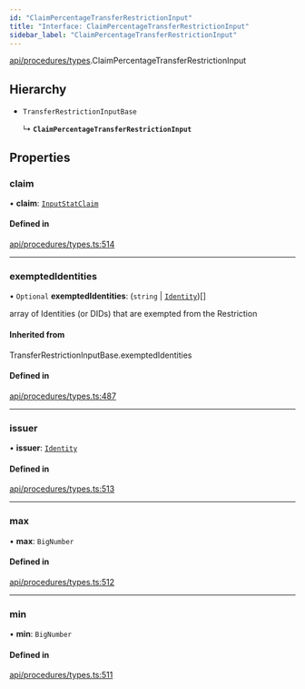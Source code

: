 ```yaml
---
id: "ClaimPercentageTransferRestrictionInput"
title: "Interface: ClaimPercentageTransferRestrictionInput"
sidebar_label: "ClaimPercentageTransferRestrictionInput"
---
```


[api/procedures/types](../../../../../modules/API/Procedures/Types/Types.md).ClaimPercentageTransferRestrictionInput

## Hierarchy

- `TransferRestrictionInputBase`

  ↳ **`ClaimPercentageTransferRestrictionInput`**

## Properties

### claim

• **claim**: [`InputStatClaim`](../../../../../modules/API/Entities/Types/Types.md#inputstatclaim)

#### Defined in

[api/procedures/types.ts:514](https://github.com/PolymeshAssociation/polymesh-sdk/blob/fe2e6dd1d/src/api/procedures/types.ts#L514)

___

### exemptedIdentities

• `Optional` **exemptedIdentities**: (`string` \| [`Identity`](../../../../../classes/API/Entities/Identity/Identity.md))[]

array of Identities (or DIDs) that are exempted from the Restriction

#### Inherited from

TransferRestrictionInputBase.exemptedIdentities

#### Defined in

[api/procedures/types.ts:487](https://github.com/PolymeshAssociation/polymesh-sdk/blob/fe2e6dd1d/src/api/procedures/types.ts#L487)

___

### issuer

• **issuer**: [`Identity`](../../../../../classes/API/Entities/Identity/Identity.md)

#### Defined in

[api/procedures/types.ts:513](https://github.com/PolymeshAssociation/polymesh-sdk/blob/fe2e6dd1d/src/api/procedures/types.ts#L513)

___

### max

• **max**: `BigNumber`

#### Defined in

[api/procedures/types.ts:512](https://github.com/PolymeshAssociation/polymesh-sdk/blob/fe2e6dd1d/src/api/procedures/types.ts#L512)

___

### min

• **min**: `BigNumber`

#### Defined in

[api/procedures/types.ts:511](https://github.com/PolymeshAssociation/polymesh-sdk/blob/fe2e6dd1d/src/api/procedures/types.ts#L511)
